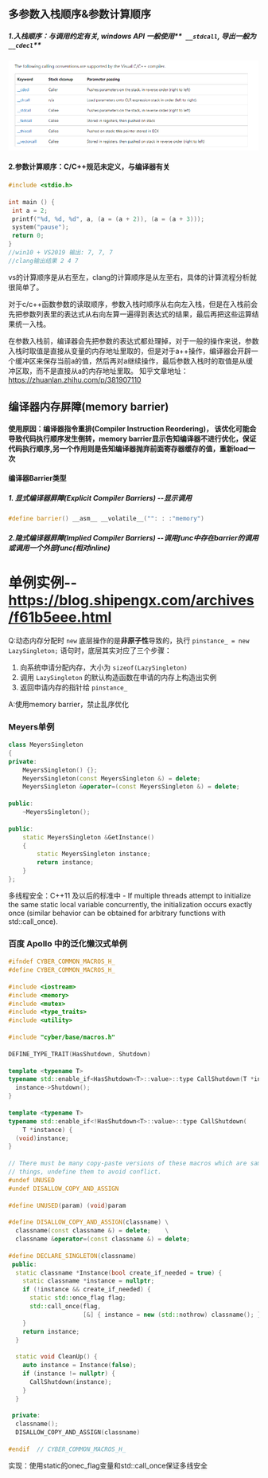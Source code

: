 ## 多参数入栈顺序&参数计算顺序

##### 1.入栈顺序：与调用约定有关, windows API 一般使用**` __stdcall`**, 导出一般为**`__cdecl`**

![func_call_convention](image\func_call_convention.png)

#### 2.参数计算顺序：C/C++规范未定义，与编译器有关

```c++
#include <stdio.h>

int main () {
 int a = 2;
 printf("%d, %d, %d", a, (a = (a + 2)), (a = (a + 3)));
 system("pause");
 return 0;
}
//win10 + VS2019 输出: 7, 7, 7
//clang输出结果 2 4 7 
```

vs的计算顺序是从右至左，clang的计算顺序是从左至右，具体的计算流程分析就很简单了。

对于c/c++函数参数的读取顺序，参数入栈时顺序从右向左入栈，但是在入栈前会先把参数列表里的表达式从右向左算一遍得到表达式的结果，最后再把这些运算结果统一入栈。

在参数入栈前，编译器会先把参数的表达式都处理掉，对于一般的操作来说，参数入栈时取值是直接从变量的内存地址里取的，但是对于a++操作，编译器会开辟一个缓冲区来保存当前a的值，然后再对a继续操作，最后参数入栈时的取值是从缓冲区取，而不是直接从a的内存地址里取。
知乎文章地址：https://zhuanlan.zhihu.com/p/381907110



## 编译器内存屏障(memory barrier)

#### 使用原因：编译器指令重排(Compiler Instruction Reordering)， 该优化可能会导致代码执行顺序发生倒转，memory barrier显示告知编译器不进行优化，保证代码执行顺序,另一个作用则是告知编译器抛弃前面寄存器缓存的值，重新load一次

#### 编译器Barrier类型

##### 	1. 显式编译器屏障(Explicit Compiler Barriers)  --显示调用

```c++
#define barrier() __asm__ __volatile__("": : :"memory")
```

##### 	2.隐式编译器屏障(Implied Compiler Barriers) --调用func中存在barrier的调用或调用一个外部func(相对inline)

##### 



# 单例实例--https://blog.shipengx.com/archives/f61b5eee.html

Q:动态内存分配时 `new` 底层操作的是**非原子性**导致的，执行 `pinstance_ = new LazySingleton;` 语句时，底层其实对应了三个步骤：

1. 向系统申请分配内存，大小为 `sizeof(LazySingleton)`
2. 调用 `LazySingleton` 的默认构造函数在申请的内存上构造出实例
3. 返回申请内存的指针给 `pinstance_`

A:使用memory barrier，禁止乱序优化

### Meyers单例

```c++
class MeyersSingleton
{
private:
    MeyersSingleton() {};
    MeyersSingleton(const MeyersSingleton &) = delete;
    MeyersSingleton &operator=(const MeyersSingleton &) = delete;

public:
    ~MeyersSingleton();

public:
    static MeyersSingleton &GetInstance()
    {
        static MeyersSingleton instance;
        return instance;
    }
};
```

多线程安全：C++11 及以后的标准中 - If multiple threads attempt to initialize the same static local variable concurrently, the initialization occurs exactly once (similar behavior can be obtained for arbitrary functions with std::call_once).



### 百度 Apollo 中的泛化懒汉式单例

```c++
#ifndef CYBER_COMMON_MACROS_H_
#define CYBER_COMMON_MACROS_H_

#include <iostream>
#include <memory>
#include <mutex>
#include <type_traits>
#include <utility>

#include "cyber/base/macros.h"

DEFINE_TYPE_TRAIT(HasShutdown, Shutdown)

template <typename T>
typename std::enable_if<HasShutdown<T>::value>::type CallShutdown(T *instance) {
  instance->Shutdown();
}

template <typename T>
typename std::enable_if<!HasShutdown<T>::value>::type CallShutdown(
    T *instance) {
  (void)instance;
}

// There must be many copy-paste versions of these macros which are same
// things, undefine them to avoid conflict.
#undef UNUSED
#undef DISALLOW_COPY_AND_ASSIGN

#define UNUSED(param) (void)param

#define DISALLOW_COPY_AND_ASSIGN(classname) \
  classname(const classname &) = delete;    \
  classname &operator=(const classname &) = delete;

#define DECLARE_SINGLETON(classname)                                      \
 public:                                                                  \
  static classname *Instance(bool create_if_needed = true) {              \
    static classname *instance = nullptr;                                 \
    if (!instance && create_if_needed) {                                  \
      static std::once_flag flag;                                         \
      std::call_once(flag,                                                \
                     [&] { instance = new (std::nothrow) classname(); }); \
    }                                                                     \
    return instance;                                                      \
  }                                                                       \
                                                                          \
  static void CleanUp() {                                                 \
    auto instance = Instance(false);                                      \
    if (instance != nullptr) {                                            \
      CallShutdown(instance);                                             \
    }                                                                     \
  }                                                                       \
                                                                          \
 private:                                                                 \
  classname();                                                            \
  DISALLOW_COPY_AND_ASSIGN(classname)

#endif  // CYBER_COMMON_MACROS_H_
```

实现：使用static的onec_flag变量和std::call_once保证多线安全